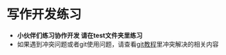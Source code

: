 # 写作开发练习
- **小伙伴们练习协作开发 请在test文件夹里练习**
- 如果遇到冲突问题或者git使用问题，请查看[git教程](http://www.liaoxuefeng.com/wiki/0013739516305929606dd18361248578c67b8067c8c017b000)里冲突解决的相关内容


